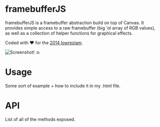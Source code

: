 framebufferJS
=============
framebufferJS is a framebuffer abstraction build on top of Canvas. It provides
simple access to a raw framebuffer (big 'ol array of RGB values), as well as a
collection of helper functions for graphical effects.

Coded with ♥ for the [2014 lowrezjam](http://www.deviever.com/lowrezjam2014/).

![Screenshot! :o](https://github.com/noffle/lowrez-js/raw/master/screenshot.png)

Usage
=====
Some sort of example + how to include it in my .html file.

API
===
List of all of the methods exposed.

